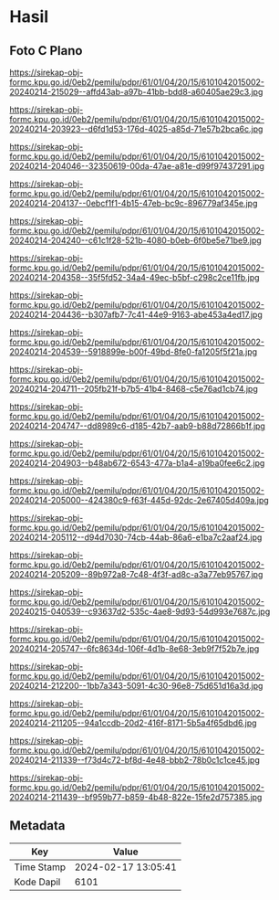 # Hasil

## Foto C Plano

https://sirekap-obj-formc.kpu.go.id/0eb2/pemilu/pdpr/61/01/04/20/15/6101042015002-20240214-215029--affd43ab-a97b-41bb-bdd8-a60405ae29c3.jpg

https://sirekap-obj-formc.kpu.go.id/0eb2/pemilu/pdpr/61/01/04/20/15/6101042015002-20240214-203923--d6fd1d53-176d-4025-a85d-71e57b2bca6c.jpg

https://sirekap-obj-formc.kpu.go.id/0eb2/pemilu/pdpr/61/01/04/20/15/6101042015002-20240214-204046--32350619-00da-47ae-a81e-d99f97437291.jpg

https://sirekap-obj-formc.kpu.go.id/0eb2/pemilu/pdpr/61/01/04/20/15/6101042015002-20240214-204137--0ebcf1f1-4b15-47eb-bc9c-896779af345e.jpg

https://sirekap-obj-formc.kpu.go.id/0eb2/pemilu/pdpr/61/01/04/20/15/6101042015002-20240214-204240--c61c1f28-521b-4080-b0eb-6f0be5e71be9.jpg

https://sirekap-obj-formc.kpu.go.id/0eb2/pemilu/pdpr/61/01/04/20/15/6101042015002-20240214-204358--35f5fd52-34a4-49ec-b5bf-c298c2ce11fb.jpg

https://sirekap-obj-formc.kpu.go.id/0eb2/pemilu/pdpr/61/01/04/20/15/6101042015002-20240214-204436--b307afb7-7c41-44e9-9163-abe453a4ed17.jpg

https://sirekap-obj-formc.kpu.go.id/0eb2/pemilu/pdpr/61/01/04/20/15/6101042015002-20240214-204539--5918899e-b00f-49bd-8fe0-fa1205f5f21a.jpg

https://sirekap-obj-formc.kpu.go.id/0eb2/pemilu/pdpr/61/01/04/20/15/6101042015002-20240214-204711--205fb21f-b7b5-41b4-8468-c5e76ad1cb74.jpg

https://sirekap-obj-formc.kpu.go.id/0eb2/pemilu/pdpr/61/01/04/20/15/6101042015002-20240214-204747--dd8989c6-d185-42b7-aab9-b88d72866b1f.jpg

https://sirekap-obj-formc.kpu.go.id/0eb2/pemilu/pdpr/61/01/04/20/15/6101042015002-20240214-204903--b48ab672-6543-477a-b1a4-a19ba0fee6c2.jpg

https://sirekap-obj-formc.kpu.go.id/0eb2/pemilu/pdpr/61/01/04/20/15/6101042015002-20240214-205000--424380c9-f63f-445d-92dc-2e67405d409a.jpg

https://sirekap-obj-formc.kpu.go.id/0eb2/pemilu/pdpr/61/01/04/20/15/6101042015002-20240214-205112--d94d7030-74cb-44ab-86a6-e1ba7c2aaf24.jpg

https://sirekap-obj-formc.kpu.go.id/0eb2/pemilu/pdpr/61/01/04/20/15/6101042015002-20240214-205209--89b972a8-7c48-4f3f-ad8c-a3a77eb95767.jpg

https://sirekap-obj-formc.kpu.go.id/0eb2/pemilu/pdpr/61/01/04/20/15/6101042015002-20240215-040539--c93637d2-535c-4ae8-9d93-54d993e7687c.jpg

https://sirekap-obj-formc.kpu.go.id/0eb2/pemilu/pdpr/61/01/04/20/15/6101042015002-20240214-205747--6fc8634d-106f-4d1b-8e68-3eb9f7f52b7e.jpg

https://sirekap-obj-formc.kpu.go.id/0eb2/pemilu/pdpr/61/01/04/20/15/6101042015002-20240214-212200--1bb7a343-5091-4c30-96e8-75d651d16a3d.jpg

https://sirekap-obj-formc.kpu.go.id/0eb2/pemilu/pdpr/61/01/04/20/15/6101042015002-20240214-211205--94a1ccdb-20d2-416f-8171-5b5a4f65dbd6.jpg

https://sirekap-obj-formc.kpu.go.id/0eb2/pemilu/pdpr/61/01/04/20/15/6101042015002-20240214-211339--f73d4c72-bf8d-4e48-bbb2-78b0c1c1ce45.jpg

https://sirekap-obj-formc.kpu.go.id/0eb2/pemilu/pdpr/61/01/04/20/15/6101042015002-20240214-211439--bf959b77-b859-4b48-822e-15fe2d757385.jpg


## Metadata

| Key        | Value               |
| ---------- | ------------------- |
| Time Stamp | 2024-02-17 13:05:41 |
| Kode Dapil | 6101                |



